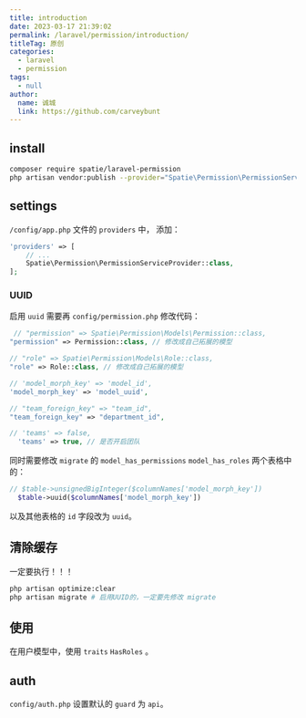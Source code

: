 ```yaml
---
title: introduction
date: 2023-03-17 21:39:02
permalink: /laravel/permission/introduction/
titleTag: 原创
categories: 
  - laravel
  - permission
tags: 
  - null
author: 
  name: 诚城
  link: https://github.com/carveybunt
---
```


## install

```sh
composer require spatie/laravel-permission
php artisan vendor:publish --provider="Spatie\Permission\PermissionServiceProvider"
```

## settings

`/config/app.php` 文件的 `providers` 中， 添加：

```php
'providers' => [
    // ...
    Spatie\Permission\PermissionServiceProvider::class,
];
```

### UUID

启用 `uuid` 需要再 `config/permission.php` 修改代码：

```php
 // "permission" => Spatie\Permission\Models\Permission::class,
"permission" => Permission::class, // 修改成自己拓展的模型

// "role" => Spatie\Permission\Models\Role::class,
"role" => Role::class, // 修改成自己拓展的模型

// 'model_morph_key' => 'model_id',
'model_morph_key' => 'model_uuid',

// "team_foreign_key" => "team_id",
"team_foreign_key" => "department_id",

// 'teams' => false,
  'teams' => true, // 是否开启团队
```

同时需要修改 `migrate` 的 `model_has_permissions` `model_has_roles` 两个表格中的：

```php
// $table->unsignedBigInteger($columnNames['model_morph_key'])
  $table->uuid($columnNames['model_morph_key'])
```

以及其他表格的 `id` 字段改为 `uuid`。

## 清除缓存

一定要执行！！！

```sh
php artisan optimize:clear
php artisan migrate # 启用UUID的，一定要先修改 migrate
```

## 使用

在用户模型中，使用 `traits` `HasRoles` 。

## auth

`config/auth.php` 设置默认的 `guard` 为 `api`。

